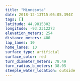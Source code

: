 ```yaml
---
title: "Minnesota"
date: 2018-12-13T15:05:05.394Z
tags: []
latitude: 44.9815302
longitude: -93.2312273
elevation_meters: 254
distance_meters: 400
lap_lanes: 10
home_lanes: 10
surface_type: artificial
surface_color: red
turn_diameter_meters: 78.49
turn_radius_b_meters: 38.05
steeple_water_location: outside
---
```


